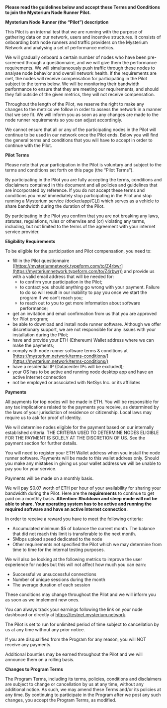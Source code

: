 
**Please read the guidelines below and accept these Terms and Conditions to join the Mysterium Node Runner Pilot.**

**Mysterium Node Runner (the “Pilot”) description**

This Pilot is an internal test that we are running with the purpose of gathering data on our network, users and incentive structures. It consists of onboarding both node runners and traffic providers on the Mysterium Network and analysing a set of performance metrics.

We will gradually onboard a certain number of nodes who have been pre-screened through a questionnaire, and we will give them the performance requirements. We will simultaneously push traffic through these nodes to analyse node behavior and overall network health. If the requirements are met, the nodes will receive compensation for participating in the Pilot subject to the terms below. We will be monitoring their bandwidth performance to ensure that they are meeting our requirements, and should they fall outside of the given metrics, they will not receive compensation.

Throughout the length of the Pilot, we reserve the right to make any changes to the metrics we follow in order to assess the network in a manner that we see fit. We will inform you as soon as any changes are made to the node runner requirements so you can adjust accordingly.

We cannot ensure that all or any of the participating nodes in the Pilot will continue to be used in our network once the Pilot ends. Below you will find the general terms and conditions that you will have to accept in order to continue with the Pilot.

**Pilot Terms**

Please note that your participation in the Pilot is voluntary and subject to the terms and conditions set forth on this page (the “Pilot Terms”).

By participating in the Pilot you are fully accepting the terms, conditions and disclaimers contained in this document and all policies and guidelines that are incorporated by reference. If you do not accept these terms and conditions you must immediately stop participating in the Pilot and stop running a Mysterium service (docker/app/CLI) which serves as a vehicle to share bandwidth during the duration of the Pilot.

By participating in the Pilot you confirm that you are not breaking any laws, statutes, regulations, rules or otherwise and (or) violating any terms, including, but not limited to the terms of the agreement with your internet service provider.

**Eligibility Requirements**

To be eligible for the participation and Pilot compensation, you need to:
-   fill in the Pilot questionnaire ([https://mysteriumnetwork.typeform.com/to/Z4rbwr](https://mysteriumnetwork.typeform.com/to/Z4rbwr)) and provide us with a valid email address that will be needed for:
	-   to confirm your participation in the Pilot;
	-   to contact you should anything go wrong with your payment. Failure to do so will result in our inability to pay you once we start the program if we can’t reach you;
	-   to reach out to you to get more information about software performance;
-   get an invitation and email confirmation from us that you are approved for Pilot program;
-   be able to download and install node runner software. Although we offer discretionary support, we are not responsible for any issues with your installation during the Pilot;
-   have and provide your ETH (Ethereum) Wallet address where we can make the payments;
-   comply with node runner software terms & conditions at [https://mysterium.network/terms-conditions/](https://mysterium.network/terms-conditions/)
-   have a residential IP (Datacenter IPs will be excluded);
-   your OS has to be active and running node desktop app and have an active Internet connection
-   not be employed or associated with NetSys Inc. or its affiliates

**Payments**

All payments for top nodes will be made in ETH. You will be responsible for any tax implications related to the payments you receive, as determined by the laws of your jurisdiction of residence or citizenship. Local laws may require us to ask for proof of identity.

We will determine nodes eligible for the payment based on our internally established criteria. THE CRITERIA USED TO DETERMINE NODES ELIGIBLE FOR THE PAYMENT IS SOLELY AT THE DISCRETION OF US. See the payment section for further details.

You will need to register your ETH Wallet address when you install the node runner software. Payments will be made to this wallet address only. Should you make any mistakes in giving us your wallet address we will be unable to pay you for your service.

Payments will be made on a monthly basis.

We will pay $0.07 worth of ETH per hour of your availability for sharing your bandwidth during the Pilot. Here are the **requirements** to continue to get paid on a monthly basis. **Attention: Shutdown and sleep mode will not be able to share. Your operating system has to be active and running the required software and have an active Internet connection.**

In order to receive a reward you have to meet the following criteria:

-   Accumulated minimum $5 of balance the current month. The balance that did not reach this limit is transferable to the next month.
-   5Mbps upload speed dedicated to the node
-   Other requirements not specified the Pilot which we may determine from time to time for the internal testing purposes.

We will also be looking at the following metrics to improve the user experience for nodes but this will not affect how much you can earn:

-   Successful vs unsuccessful connections
-   Number of unique sessions during the month
-   The average duration of each session

These conditions may change throughout the Pilot and we will inform you as soon as we implement new ones.

You can always track your earnings following the link on your node dashboard or directly at https://testnet.mysterium.network.

The Pilot is set to run for unlimited period of time subject to cancellation by us at any time without any prior notice.

If you are disqualified from the Program for any reason, you will NOT receive any payments.

Additional bounties may be earned throughout the Pilot and we will announce them on a rolling basis.

**Changes to Program Terms**

The Program Terms, including its terms, policies, conditions and disclaimers are subject to change or cancellation by us at any time, without any additional notice. As such, we may amend these Terms and/or its policies at any time. By continuing to participate in the Program after we post any such changes, you accept the Program Terms, as modified.
<!--stackedit_data:
eyJoaXN0b3J5IjpbMjU3MjM4NzY3LDg3OTMzMzExOV19
-->
